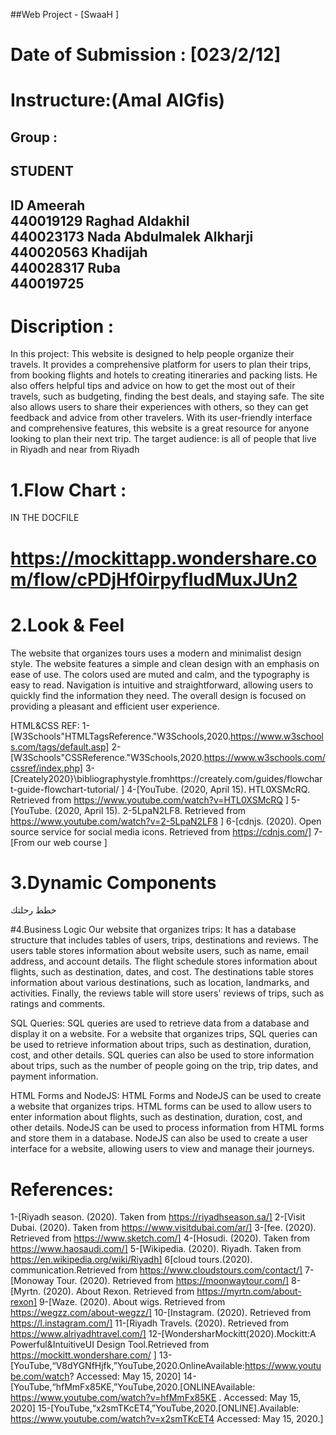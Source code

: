 ##Web Project - [SwaaH ]

# Date of Submission : [023/2/12]

# Instructure:(Amal AlGfis)

## Group :
<H2> STUDENT                               <h2> ID
Ameerah <br> 440019129
Raghad Aldakhil <br> 440023173
Nada Abdulmalek Alkharji <br> 440020563
Khadijah <br> 440028317
Ruba <br> 440019725


# Discription :
In this project:
This website is designed to help people organize their travels. It provides a comprehensive platform for users to plan their trips, from booking flights and hotels to creating itineraries and packing lists. He also offers helpful tips and advice on how to get the most out of their travels, such as budgeting, finding the best deals, and staying safe. The site also allows users to share their experiences with others, so they can get feedback and advice from other travelers. With its user-friendly interface and comprehensive features, this website is a great resource for anyone looking to plan their next trip.
The target audience: is all of  people that live in Riyadh and near from Riyadh 

# 1.Flow Chart :  
IN THE DOCFILE
# https://mockittapp.wondershare.com/flow/cPDjHf0irpyfludMuxJUn2

# 2.Look & Feel  
The website that organizes tours uses a modern and minimalist design style. The website features a simple and clean design with an emphasis on ease of use. The colors used are muted and calm, and the typography is easy to read. Navigation is intuitive and straightforward, allowing users to quickly find the information they need. The overall design is focused on providing a pleasant and efficient user experience.

HTML&CSS REF:
1-[W3Schools"HTMLTagsReference."W3Schools,2020.https://www.w3schools.com/tags/default.asp]
2-[W3Schools"CSSReference."W3Schools,2020.https://www.w3schools.com/cssref/index.php]
3-[Creately2020}\bibliographystyle.fromhttps://creately.com/guides/flowchart-guide-flowchart-tutorial/ ]
4-[YouTube. (2020, April 15). HTL0XSMcRQ. Retrieved from https://www.youtube.com/watch?v=HTL0XSMcRQ ]
5-[YouTube. (2020, April 15). 2-5LpaN2LF8. Retrieved from https://www.youtube.com/watch?v=2-5LpaN2LF8 ]
6-[cdnjs. (2020). Open source service for social media icons. Retrieved from https://cdnjs.com/]
7-[From our web  course ]


# 3.Dynamic Components 
خطط رحلتك



#4.Business Logic 
Our website that organizes trips: It has a database structure that includes tables of users, trips, destinations and reviews. The users table stores information about website users, such as name, email address, and account details. The flight schedule stores information about flights, such as destination, dates, and cost. The destinations table stores information about various destinations, such as location, landmarks, and activities. Finally, the reviews table will store users' reviews of trips, such as ratings and comments.

SQL Queries: SQL queries are used to retrieve data from a database and display it on a website. For a website that organizes trips, SQL queries can be used to retrieve information about trips, such as destination, duration, cost, and other details. SQL queries can also be used to store information about trips, such as the number of people going on the trip, trip dates, and payment information.

HTML Forms and NodeJS: HTML Forms and NodeJS can be used to create a website that organizes trips. HTML forms can be used to allow users to enter information about flights, such as destination, duration, cost, and other details. NodeJS can be used to process information from HTML forms and store them in a database. NodeJS can also be used to create a user interface for a website, allowing users to view and manage their journeys.

# References:
1-[Riyadh season. (2020). Taken from https://riyadhseason.sa/]
2-[Visit Dubai. (2020). Taken from https://www.visitdubai.com/ar/]
3-[fee. (2020). Retrieved from https://www.sketch.com/]
4-[Hosudi. (2020). Taken from https://www.haosaudi.com/]
5-[Wikipedia. (2020). Riyadh. Taken from https://en.wikipedia.org/wiki/Riyadh]
6[cloud tours.(2020). communication.Retrieved from https://www.cloudstours.com/contact/]
7-[Monoway Tour. (2020). Retrieved from https://moonwaytour.com/]
8-[Myrtn. (2020). About Rexon. Retrieved from https://myrtn.com/about-rexon]
9-[Waze. (2020). About wigs. Retrieved from https://wegzz.com/about-wegzz/]
10-[Instagram. (2020). Retrieved from https://l.instagram.com/]
11-[Riyadh Travels. (2020). Retrieved from https://www.alriyadhtravel.com/]
12-[WondersharMockitt(2020).Mockitt:A Powerful&IntuitiveUI Design Tool.Retrieved from https://mockitt.wondershare.com/ ]
13-[YouTube,“V8dYGNfHjfk,”YouTube,2020.OnlineAvailable:https://www.youtube.com/watch?  Accessed: May 15, 2020]
14-[YouTube,“hfMmFx85KE,”YouTube,2020.[ONLINEAvailable: https://www.youtube.com/watch?v=hfMmFx85KE . Accessed: May 15, 2020]
15-[YouTube,“x2smTKcET4,”YouTube,2020.[ONLINE].Available: https://www.youtube.com/watch?v=x2smTKcET4  Accessed: May 15, 2020.]

















